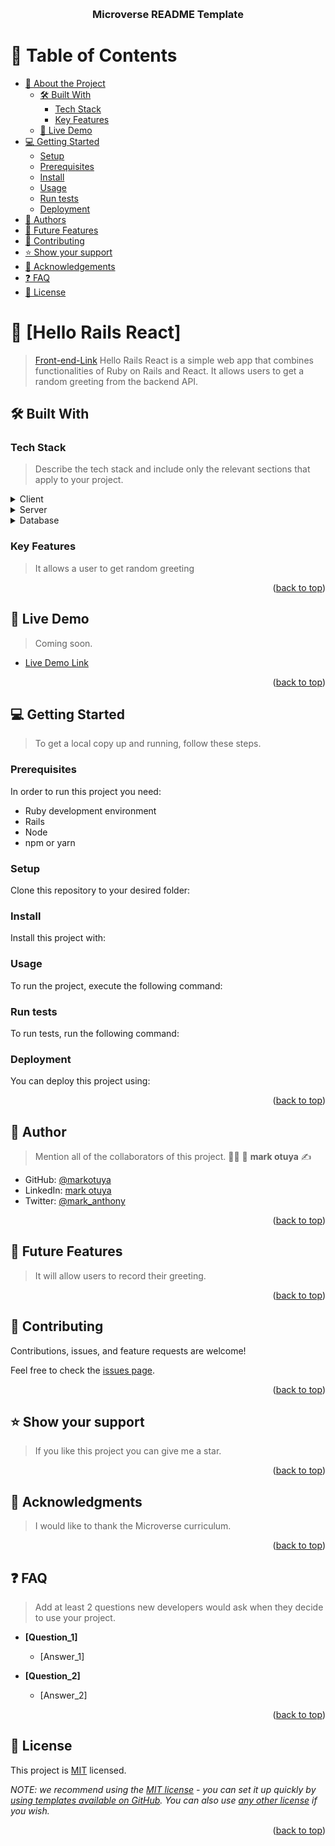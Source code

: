 <a name="readme-top"></a>

<!--
HOW TO USE:
This is an example of how you may give instructions on setting up your project locally.
Modify this file to match your project and remove sections that don't apply.
REQUIRED SECTIONS:
- Table of Contents
- About the Project
  - Built With
  - Live Demo
- Getting Started
- Authors
- Future Features
- Contributing
- Show your support
- Acknowledgements
- License
After you're finished please remove all the comments and instructions!
-->

<div align="center">


  <br/>

  <h3><b>Microverse README Template</b></h3>

</div>

<!-- TABLE OF CONTENTS -->

# 📗 Table of Contents

- [📖 About the Project](#about-project)
  - [🛠 Built With](#built-with)
    - [Tech Stack](#tech-stack)
    - [Key Features](#key-features)
  - [🚀 Live Demo](#live-demo)
- [💻 Getting Started](#getting-started)
  - [Setup](#setup)
  - [Prerequisites](#prerequisites)
  - [Install](#install)
  - [Usage](#usage)
  - [Run tests](#run-tests)
  - [Deployment](#triangular_flag_on_post-deployment)
- [👥 Authors](#authors)
- [🔭 Future Features](#future-features)
- [🤝 Contributing](#contributing)
- [⭐️ Show your support](#support)
- [🙏 Acknowledgements](#acknowledgements)
- [❓ FAQ](#faq)
- [📝 License](#license)

<!-- PROJECT DESCRIPTION -->

# 📖 [Hello Rails React] <a name="about-project"></a>

> [Front-end-Link](https://github.com/markotuya0/hello_react_frontend)
> Hello Rails React is a simple web app that combines functionalities of Ruby on Rails and React. It allows users to get a random greeting from the backend API.
## 🛠 Built With <a name="built-with"></a>

### Tech Stack <a name="tech-stack"></a>

> Describe the tech stack and include only the relevant sections that apply to your project.
<details>
  <summary>Client</summary>
  <ul>
    <li><a href="https://reactjs.org/">React.js</a></li>
    <li><a href="https://redux-toolkit.js.org/">Redux Toolkit</a></li>
  </ul>
</details>

<details>
  <summary>Server</summary>
  <ul>
    <li><a href="https://rubyonrails.org/">Ruby on Rails</a></li>
  </ul>
</details>

<details>
<summary>Database</summary>
  <ul>
    <li><a href="https://www.postgresql.org/">PostgreSQL</a></li>
  </ul>
</details>

<!-- Features -->

### Key Features <a name="key-features"></a>

> It allows a user to get random greeting
<p align="right">(<a href="#readme-top">back to top</a>)</p>

<!-- LIVE DEMO -->

## 🚀 Live Demo <a name="live-demo"></a>

> Coming soon.
- [Live Demo Link](https://yourdeployedapplicationlink.com)

<p align="right">(<a href="#readme-top">back to top</a>)</p>

<!-- GETTING STARTED -->

## 💻 Getting Started <a name="getting-started"></a>

> To get a local copy up and running, follow these steps.
### Prerequisites

In order to run this project you need:

- Ruby development environment
- Rails
- Node
- npm or yarn


### Setup

Clone this repository to your desired folder:

<!--
Example commands:
```sh
  cd my-folder
  git clone git@github.com:hannziegel/hello-rails-react-backend-.git
```
--->

### Install

Install this project with:

<!--
Example command:
```sh
  cd hello-rails-react-
  bundle install
  yarn install || npm install
```
--->

### Usage

To run the project, execute the following command:

<!--
Example command:
```sh
  ./bin/dev
```
--->

### Run tests

To run tests, run the following command:

<!--
Example command:
```sh
  rspec
```
--->

### Deployment

You can deploy this project using:

<!--
Example:
```sh
  git push heroku main
```
 -->

<p align="right">(<a href="#readme-top">back to top</a>)</p>

<!-- AUTHORS -->

## 👥 Author <a name="authors"></a>

> Mention all of the collaborators of this project.
:man_technologist: 👤 **mark otuya** :writing_hand:

- GitHub: [@markotuya](https://github.com/marktotuya0)
- LinkedIn: [mark otuya](https://www.linkedin.com/in/mark-otuya/)
- Twitter: [@mark_anthony](https://twitter.com/mark_anthony_)

<p align="right">(<a href="#readme-top">back to top</a>)</p>

<!-- FUTURE FEATURES -->

## 🔭 Future Features <a name="future-features"></a>

> It will allow users to record their greeting.
<p align="right">(<a href="#readme-top">back to top</a>)</p>

<!-- CONTRIBUTING -->

## 🤝 Contributing <a name="contributing"></a>

Contributions, issues, and feature requests are welcome!

Feel free to check the [issues page](../../issues/).

<p align="right">(<a href="#readme-top">back to top</a>)</p>

<!-- SUPPORT -->

## ⭐️ Show your support <a name="support"></a>

> If you like this project you can give me a star.
<p align="right">(<a href="#readme-top">back to top</a>)</p>

<!-- ACKNOWLEDGEMENTS -->

## 🙏 Acknowledgments <a name="acknowledgements"></a>

> I would like to thank the Microverse curriculum.
<p align="right">(<a href="#readme-top">back to top</a>)</p>

<!-- FAQ (optional) -->

## ❓ FAQ <a name="faq"></a>

> Add at least 2 questions new developers would ask when they decide to use your project.
- **[Question_1]**

  - [Answer_1]

- **[Question_2]**

  - [Answer_2]

<p align="right">(<a href="#readme-top">back to top</a>)</p>

<!-- LICENSE -->

## 📝 License <a name="license"></a>

This project is [MIT](./LICENSE) licensed.

_NOTE: we recommend using the [MIT license](https://choosealicense.com/licenses/mit/) - you can set it up quickly by [using templates available on GitHub](https://docs.github.com/en/communities/setting-up-your-project-for-healthy-contributions/adding-a-license-to-a-repository). You can also use [any other license](https://choosealicense.com/licenses/) if you wish._

<p align="right">(<a href="#readme-top">back to top</a>)</p>